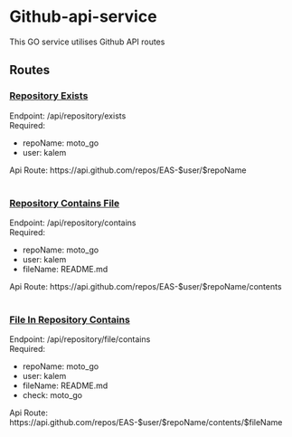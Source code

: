 # Github-api-service

This GO service utilises Github API routes 

<h2>Routes</h2> 
<h3><U>Repository Exists</U></h3> 
Endpoint: /api/repository/exists<br>
Required: 
<ul><li>repoName: moto_go</li> 
	<li>user: kalem</li></ul>
Api Route: https://api.github.com/repos/EAS-$user/$repoName<br>
<br>


<h3><U>Repository Contains File</U></h3> 
Endpoint: /api/repository/contains<br>
Required: 
<ul><li>repoName: moto_go</li> 
	<li>user: kalem</li>
	<li>fileName: README.md</li>
    </li> </ul>
Api Route: https://api.github.com/repos/EAS-$user/$repoName/contents<br>
<br>


<h3><U>File In Repository Contains</U></h3> 
Endpoint: /api/repository/file/contains<br>
Required: 
<ul><li>repoName: moto_go</li> 
	<li>user: kalem</li>
	<li>fileName: README.md</li>
    <li>check: moto_go</li> </ul>
Api Route: https://api.github.com/repos/EAS-$user/$repoName/contents/$fileName<br>

